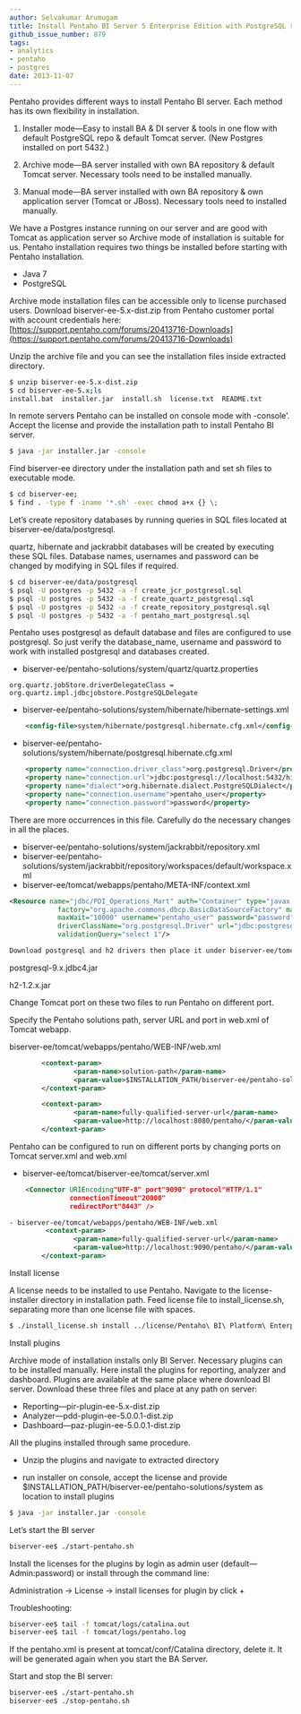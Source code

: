 ```yaml
---
author: Selvakumar Arumugam
title: Install Pentaho BI Server 5 Enterprise Edition with PostgreSQL repository
github_issue_number: 879
tags:
- analytics
- pentaho
- postgres
date: 2013-11-07
---
```


Pentaho provides different ways to install Pentaho BI server. Each method has its own flexibility in installation.

1. Installer mode—​Easy to install BA & DI server & tools in one flow with default PostgreSQL repo & default Tomcat server. (New Postgres installed on port 5432.)

2. Archive mode—​BA server installed with own BA repository & default Tomcat server. Necessary tools need to be installed manually.

3. Manual mode—​BA server installed with own BA repository & own application server (Tomcat or JBoss). Necessary tools need to installed manually.

We have a Postgres instance running on our server and are good with Tomcat as application server so Archive mode of installation is suitable for us. Pentaho installation requires two things be installed before starting with Pentaho installation.

- Java 7
- PostgreSQL

Archive mode installation files can be accessible only to license purchased users. Download biserver-ee-5.x-dist.zip from Pentaho customer portal with account credentials here: [https://support.pentaho.com/forums/20413716-Downloads](https://support.pentaho.com/forums/20413716-Downloads)

Unzip the archive file and you can see the installation files inside extracted directory.

```bash
$ unzip biserver-ee-5.x-dist.zip
$ cd biserver-ee-5.x;ls
install.bat  installer.jar  install.sh  license.txt  README.txt
```

In remote servers Pentaho can be installed on console mode with -console’. Accept the license and provide the installation path to install Pentaho BI server.

```bash
$ java -jar installer.jar -console
```

Find biserver-ee directory under the installation path and set sh files to executable mode.

```bash
$ cd biserver-ee;
$ find . -type f -iname '*.sh' -exec chmod a+x {} \;
```

Let’s create repository databases by running queries in SQL files located at biserver-ee/data/postgresql.

quartz, hibernate and jackrabbit databases will be created by executing these SQL files. Database names, usernames and password can be changed by modifying in SQL files if required.

```bash
$ cd biserver-ee/data/postgresql
$ psql -U postgres -p 5432 -a -f create_jcr_postgresql.sql
$ psql -U postgres -p 5432 -a -f create_quartz_postgresql.sql
$ psql -U postgres -p 5432 -a -f create_repository_postgresql.sql
$ psql -U postgres -p 5432 -a -f pentaho_mart_postgresql.sql
```

Pentaho uses postgresql as default database and files are configured to use postgresql. So just verify the database_name, username and password to work with installed postgresql and databases created.

- biserver-ee/pentaho-solutions/system/quartz/quartz.properties

```nohighlight
org.quartz.jobStore.driverDelegateClass = org.quartz.impl.jdbcjobstore.PostgreSQLDelegate
```

- biserver-ee/pentaho-solutions/system/hibernate/hibernate-settings.xml

```xml
    <config-file>system/hibernate/postgresql.hibernate.cfg.xml</config-file>
```

- biserver-ee/pentaho-solutions/system/hibernate/postgresql.hibernate.cfg.xml

```xml
    <property name="connection.driver_class">org.postgresql.Driver</property>
    <property name="connection.url">jdbc:postgresql://localhost:5432/hibernate</property>
    <property name="dialect">org.hibernate.dialect.PostgreSQLDialect</property>
    <property name="connection.username">pentaho_user</property>
    <property name="connection.password">password</property>
```

There are more occurrences in this file. Carefully do the necessary changes in all the places.

- biserver-ee/pentaho-solutions/system/jackrabbit/repository.xml
- biserver-ee/pentaho-solutions/system/jackrabbit/repository/workspaces/default/workspace.xml
- biserver-ee/tomcat/webapps/pentaho/META-INF/context.xml

```xml
<Resource name="jdbc/PDI_Operations_Mart" auth="Container" type="javax.sql.DataSource"
            factory="org.apache.commons.dbcp.BasicDataSourceFactory" maxActive="20" maxIdle="5"
            maxWait="10000" username="pentaho_user" password="password"
            driverClassName="org.postgresql.Driver" url="jdbc:postgresql://localhost:5432/hibernate"
            validationQuery="select 1"/>
```

```xml
Download postgresql and h2 drivers then place it under biserver-ee/tomcat/lib
```

postgresql-9.x.jdbc4.jar

h2-1.2.x.jar

Change Tomcat port on these two files to run Pentaho on different port.

Specify the Pentaho solutions path, server URL and port in web.xml of Tomcat webapp.

biserver-ee/tomcat/webapps/pentaho/WEB-INF/web.xml

```xml
        <context-param>
                <param-name>solution-path</param-name>
                <param-value>$INSTALLATION_PATH/biserver-ee/pentaho-solutions</param-value>
        </context-param>

        <context-param>
                <param-name>fully-qualified-server-url</param-name>
                <param-value>http://localhost:8080/pentaho/</param-value>
        </context-param>
```

Pentaho can be configured to run on different ports by changing ports on Tomcat server.xml and web.xml

- biserver-ee/tomcat/biserver-ee/tomcat/server.xml

```xml
    <Connector URIEncoding"UTF-8" port"9090" protocol"HTTP/1.1"
               connectionTimeout"20000"
               redirectPort"8443" />
```

```xml
- biserver-ee/tomcat/webapps/pentaho/WEB-INF/web.xml
         <context-param>
                <param-name>fully-qualified-server-url</param-name>
                <param-value>http://localhost:9090/pentaho/</param-value>
        </context-param>
```

Install license

A license needs to be installed to use Pentaho. Navigate to the license-installer directory in installation path. Feed license file to install_license.sh, separating more than one license file with spaces.

```bash
$ ./install_license.sh install ../license/Pentaho\ BI\ Platform\ Enterprise\ Edition.lic
```

Install plugins

Archive mode of installation installs only BI Server. Necessary plugins can to be installed manually. Here install the plugins for reporting, analyzer and dashboard. Plugins are available at the same place where download BI server. Download these three files and place at any path on server:

* Reporting—​pir-plugin-ee-5.x-dist.zip
* Analyzer—​pdd-plugin-ee-5.0.0.1-dist.zip
* Dashboard—​paz-plugin-ee-5.0.0.1-dist.zip

All the plugins installed through same procedure.

- Unzip the plugins and navigate to extracted directory

- run installer on console, accept the license and provide $INSTALLATION_PATH/biserver-ee/pentaho-solutions/system as location to install plugins

```bash
$ java -jar installer.jar -console
```

Let’s start the BI server

```bash
biserver-ee$ ./start-pentaho.sh
```

Install the licenses for the plugins by login as admin user (default—​Admin:password) or install through the command line:

Administration -> License -> install licenses for plugin by click +

Troubleshooting:

```bash
biserver-ee$ tail -f tomcat/logs/catalina.out
biserver-ee$ tail -f tomcat/logs/pentaho.log
```

If the pentaho.xml is present at tomcat/conf/Catalina directory, delete it. It will be generated again when you start the BA Server.

Start and stop the BI server:

```bash
biserver-ee$ ./start-pentaho.sh
biserver-ee$ ./stop-pentaho.sh
```
